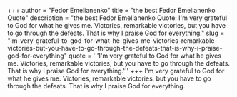 +++
author = "Fedor Emelianenko"
title = "the best Fedor Emelianenko Quote"
description = "the best Fedor Emelianenko Quote: I'm very grateful to God for what he gives me. Victories, remarkable victories, but you have to go through the defeats. That is why I praise God for everything."
slug = "im-very-grateful-to-god-for-what-he-gives-me-victories-remarkable-victories-but-you-have-to-go-through-the-defeats-that-is-why-i-praise-god-for-everything"
quote = '''I'm very grateful to God for what he gives me. Victories, remarkable victories, but you have to go through the defeats. That is why I praise God for everything.'''
+++
I'm very grateful to God for what he gives me. Victories, remarkable victories, but you have to go through the defeats. That is why I praise God for everything.
